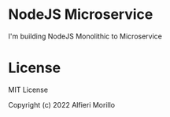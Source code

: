 # NodeJS Microservice

I'm building NodeJS Monolithic to Microservice

# License

MIT License

Copyright (c) 2022 Alfieri Morillo
